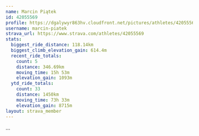 ```yaml
---
name: Marcin Piątek
id: 42055569
profile: https://dgalywyr863hv.cloudfront.net/pictures/athletes/42055569/12602382/1/large.jpg
username: marcin-piatek
strava_url: https://www.strava.com/athletes/42055569
stats:
  biggest_ride_distance: 118.14km
  biggest_climb_elevation_gain: 614.4m
  recent_ride_totals:
    count: 5
    distance: 346.69km
    moving_time: 15h 53m
    elevation_gain: 1093m
  ytd_ride_totals:
    count: 33
    distance: 1450km
    moving_time: 73h 33m
    elevation_gain: 8715m
layout: strava_member
--- 
```

...
